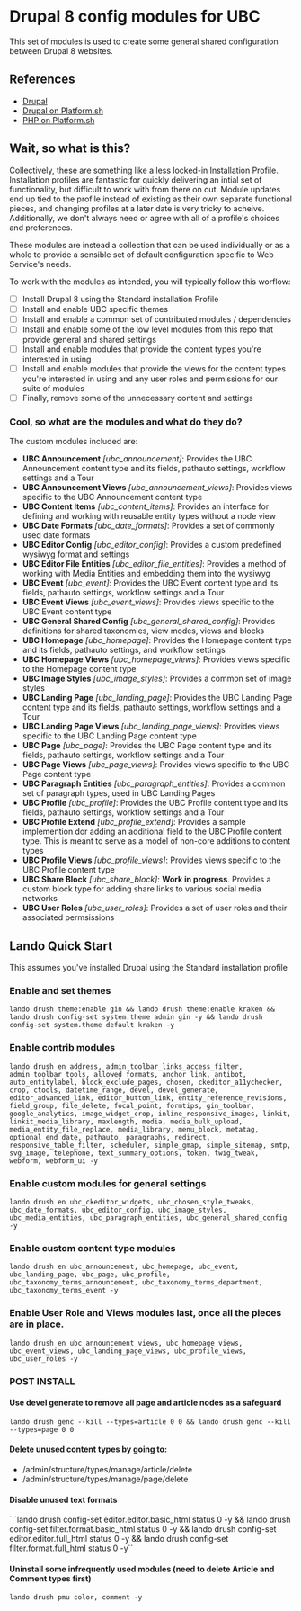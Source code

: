 # Drupal 8 config modules for UBC

This set of modules is used to create some general shared configuration between Drupal 8 websites.

## References

* [Drupal](https://www.drupal.org/)
* [Drupal on Platform.sh](https://docs.platform.sh/frameworks/drupal8.html)
* [PHP on Platform.sh](https://docs.platform.sh/languages/php.html)

## Wait, so what is this?

Collectively, these are something like a less locked-in Installation Profile. Installation profiles are fantastic for quickly delivering an intial set of functionality, but difficult to work with from there on out. Module updates end up tied to the profile instead of existing as their own separate functional pieces, and changing profiles at a later date is very tricky to acheive. Additionally, we don't always need or agree with all of a profile's choices and preferences.

These modules are instead a collection that can be used individually or as a whole to provide a sensible set of default configuration specific to Web Service's needs.

To work with the modules as intended, you will typically follow this worflow:
- [ ] Install Drupal 8 using the Standard installation Profile
- [ ] Install and enable UBC specific themes
- [ ] Install and enable a common set of contributed modules / dependencies
- [ ] Install and enable some of the low level modules from this repo that provide general and shared settings
- [ ] Install and enable modules that provide the content types you're interested in using
- [ ] Install and enable modules that provide the views for the content types you're interested in using and any user roles and permissions for our suite of modules
- [ ] Finally, remove some of the unnecessary content and settings

### Cool, so what are the modules and what do they do?

The custom modules included are:

- **UBC Announcement** *[ubc_announcement]*: Provides the UBC Announcement content type and its fields, pathauto settings, workflow settings and a Tour
- **UBC Announcement Views** *[ubc_announcement_views]*: Provides views specific to the UBC Announcement content type
- **UBC Content Items** *[ubc_content_items]*: Provides an interface for defining and working with reusable entity types without a node view
- **UBC Date Formats** *[ubc_date_formats]*: Provides a set of commonly used date formats
- **UBC Editor Config** *[ubc_editor_config]*: Provides a custom predefined wysiwyg format and settings
- **UBC Editor File Entities** *[ubc_editor_file_entities]*: Provides a method of working with Media Entities and embedding them into the wysiwyg
- **UBC Event** *[ubc_event]*: Provides the UBC Event content type and its fields, pathauto settings, workflow settings and a Tour
- **UBC Event Views** *[ubc_event_views]*: Provides views specific to the UBC Event content type
- **UBC General Shared Config** *[ubc_general_shared_config]*: Provides definitions for shared taxonomies, view modes, views and blocks
- **UBC Homepage** *[ubc_homepage]*: Provides the Homepage content type and its fields, pathauto settings, and workflow settings
- **UBC Homepage Views** *[ubc_homepage_views]*: Provides views specific to the Homepage content type
- **UBC Image Styles** *[ubc_image_styles]*: Provides a common set of image styles
- **UBC Landing Page** *[ubc_landing_page]*: Provides the UBC Landing Page content type and its fields, pathauto settings, workflow settings and a Tour
- **UBC Landing Page Views** *[ubc_landing_page_views]*: Provides views specific to the UBC Landing Page content type
- **UBC Page** *[ubc_page]*: Provides the UBC Page content type and its fields, pathauto settings, workflow settings and a Tour
- **UBC Page Views** *[ubc_page_views]*: Provides views specific to the UBC Page content type
- **UBC Paragraph Entities** *[ubc_paragraph_entities]*: Provides a common set of paragraph types, used in UBC Landing Pages
- **UBC Profile** *[ubc_profile]*: Provides the UBC Profile content type and its fields, pathauto settings, workflow settings and a Tour
- **UBC Profile Extend** *[ubc_profile_extend]*: Provides a sample implemention dor adding an additional field to the UBC Profile content type. This is meant to serve as a model of non-core additions to content types
- **UBC Profile Views** *[ubc_profile_views]*: Provides views specific to the UBC Profile content type
- **UBC Share Block** *[ubc_share_block]*: **Work in progress**. Provides a custom block type for adding share links to various social media networks
- **UBC User Roles** *[ubc_user_roles]*: Provides a set of user roles and their associated permsissions


## Lando Quick Start

This assumes you've installed Drupal using the Standard installation profile

### Enable and set themes

```lando drush theme:enable gin && lando drush theme:enable kraken && lando drush config-set system.theme admin gin -y && lando drush config-set system.theme default kraken -y```

### Enable contrib modules

```lando drush en address, admin_toolbar_links_access_filter, admin_toolbar_tools, allowed_formats, anchor_link, antibot, auto_entitylabel, block_exclude_pages, chosen, ckeditor_a11ychecker, crop, ctools, datetime_range, devel, devel_generate, editor_advanced_link, editor_button_link, entity_reference_revisions, field_group, file_delete, focal_point, formtips, gin_toolbar, google_analytics, image_widget_crop, inline_responsive_images, linkit, linkit_media_library, maxlength, media, media_bulk_upload, media_entity_file_replace, media_library, menu_block, metatag, optional_end_date, pathauto, paragraphs, redirect, responsive_table_filter, scheduler, simple_gmap, simple_sitemap, smtp, svg_image, telephone, text_summary_options, token, twig_tweak, webform, webform_ui -y```

### Enable custom modules for general settings

```lando drush en ubc_ckeditor_widgets, ubc_chosen_style_tweaks, ubc_date_formats, ubc_editor_config, ubc_image_styles, ubc_media_entities, ubc_paragraph_entities, ubc_general_shared_config -y```

### Enable custom content type modules

```lando drush en ubc_announcement, ubc_homepage, ubc_event, ubc_landing_page, ubc_page, ubc_profile, ubc_taxonomy_terms_announcement, ubc_taxonomy_terms_department, ubc_taxonomy_terms_event -y```

### Enable User Role and Views modules last, once all the pieces are in place.

```lando drush en ubc_announcement_views, ubc_homepage_views, ubc_event_views, ubc_landing_page_views, ubc_profile_views, ubc_user_roles -y```

### POST INSTALL

#### Use devel generate to remove all page and article nodes as a safeguard

```lando drush genc --kill --types=article 0 0 && lando drush genc --kill --types=page 0 0```

#### Delete unused content types by going to:

- /admin/structure/types/manage/article/delete
- /admin/structure/types/manage/page/delete

#### Disable unused text formats

```lando drush config-set editor.editor.basic_html status 0 -y && lando drush config-set filter.format.basic_html status 0 -y && lando drush config-set editor.editor.full_html status 0 -y && lando drush config-set filter.format.full_html status 0 -y``

#### Uninstall some infrequently used modules (need to delete Article and Comment types first)

```lando drush pmu color, comment -y```
